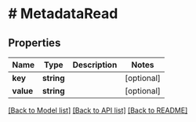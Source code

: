 # # MetadataRead

## Properties

Name | Type | Description | Notes
------------ | ------------- | ------------- | -------------
**key** | **string** |  | [optional]
**value** | **string** |  | [optional]

[[Back to Model list]](../../README.md#models) [[Back to API list]](../../README.md#endpoints) [[Back to README]](../../README.md)

